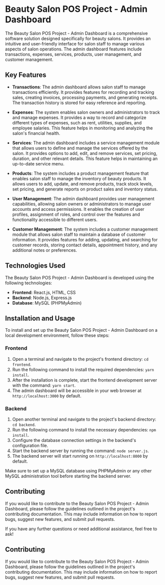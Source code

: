 # Beauty Salon POS Project - Admin Dashboard

The Beauty Salon POS Project - Admin Dashboard is a comprehensive software solution designed specifically for beauty salons. It provides an intuitive and user-friendly interface for salon staff to manage various aspects of salon operations. The admin dashboard features include transactions, expenses, services, products, user management, and customer management.

## Key Features

- **Transactions**: The admin dashboard allows salon staff to manage transactions efficiently. It provides features for recording and tracking sales, creating invoices, processing payments, and generating receipts. The transaction history is stored for easy reference and reporting.

- **Expenses**: The system enables salon owners and administrators to track and manage expenses. It provides a way to record and categorize different types of expenses, such as rent, utilities, supplies, and employee salaries. This feature helps in monitoring and analyzing the salon's financial health.

- **Services**: The admin dashboard includes a service management module that allows users to define and manage the services offered by the salon. It provides options to add, edit, and remove services, set pricing, duration, and other relevant details. This feature helps in maintaining an up-to-date service menu.

- **Products**: The system includes a product management feature that enables salon staff to manage the inventory of beauty products. It allows users to add, update, and remove products, track stock levels, set pricing, and generate reports on product sales and inventory status.

- **User Management**: The admin dashboard provides user management capabilities, allowing salon owners or administrators to manage user accounts and access permissions. It enables the creation of user profiles, assignment of roles, and control over the features and functionality accessible to different users.

- **Customer Management**: The system includes a customer management module that allows salon staff to maintain a database of customer information. It provides features for adding, updating, and searching for customer records, storing contact details, appointment history, and any additional notes or preferences.

## Technologies Used

The Beauty Salon POS Project - Admin Dashboard is developed using the following technologies:

- **Frontend**: React.js, HTML, CSS
- **Backend**: Node.js, Express.js
- **Database**: MySQL (PHPMyAdmin)

## Installation and Usage

To install and set up the Beauty Salon POS Project - Admin Dashboard on a local development environment, follow these steps:

### Frontend

1. Open a terminal and navigate to the project's frontend directory: `cd frontend`.
2. Run the following command to install the required dependencies: `yarn install`.
3. After the installation is complete, start the frontend development server with the command: `yarn start`.
4. The admin dashboard will be accessible in your web browser at `http://localhost:3000` by default.

### Backend

1. Open another terminal and navigate to the project's backend directory: `cd backend`.
2. Run the following command to install the necessary dependencies: `npm install`.
3. Configure the database connection settings in the backend's configuration file.
4. Start the backend server by running the command: `node server.js`.
5. The backend server will start running on `http://localhost:8000` by default.

Make sure to set up a MySQL database using PHPMyAdmin or any other MySQL administration tool before starting the backend server.

## Contributing

If you would like to contribute to the Beauty Salon POS Project - Admin Dashboard, please follow the guidelines outlined in the project's contributing documentation. This may include information on how to report bugs, suggest new features, and submit pull requests.

If you have any further questions or need additional assistance, feel free to ask!

## Contributing

If you would like to contribute to the Beauty Salon POS Project - Admin Dashboard, please follow the guidelines outlined in the project's contributing documentation. This may include information on how to report bugs, suggest new features, and submit pull requests.
